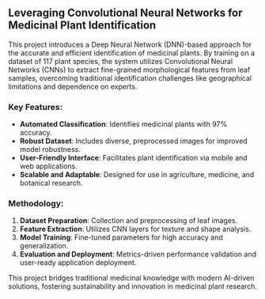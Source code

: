 
## Leveraging Convolutional Neural Networks for Medicinal Plant Identification

This project introduces a Deep Neural Network (DNN)-based approach for the accurate and efficient identification of medicinal plants. By training on a dataset of 117 plant species, the system utilizes Convolutional Neural Networks (CNNs) to extract fine-grained morphological features from leaf samples, overcoming traditional identification challenges like geographical limitations and dependence on experts.

### Key Features:
- **Automated Classification**: Identifies medicinal plants with 97% accuracy.
- **Robust Dataset**: Includes diverse, preprocessed images for improved model robustness.
- **User-Friendly Interface**: Facilitates plant identification via mobile and web applications.
- **Scalable and Adaptable**: Designed for use in agriculture, medicine, and botanical research.

### Methodology:
1. **Dataset Preparation**: Collection and preprocessing of leaf images.
2. **Feature Extraction**: Utilizes CNN layers for texture and shape analysis.
3. **Model Training**: Fine-tuned parameters for high accuracy and generalization.
4. **Evaluation and Deployment**: Metrics-driven performance validation and user-ready application deployment.

This project bridges traditional medicinal knowledge with modern AI-driven solutions, fostering sustainability and innovation in medicinal plant research.
